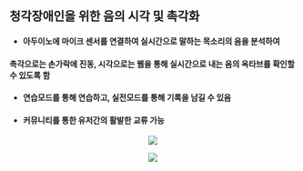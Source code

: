 ## 청각장애인을 위한 음의 시각 및 촉각화
* #### 아두이노에 마이크 센서를 연결하여 실시간으로 말하는 목소리의 음을 분석하여
#### 촉각으로는 손가락에 진동, 시각으로는 웹을 통해 실시간으로 내는 음의 옥타브를 확인할 수 있도록 함
* #### 연습모드를 통해 연습하고, 실전모드를 통해 기록을 남길 수 있음
* #### 커뮤니티를 통한 유저간의 활발한 교류 가능

<p align="center">
  <img src="https://user-images.githubusercontent.com/77053445/233032703-f864f547-f25a-4379-99c9-04467646a244.png">
</p>
<p align="center">
  <img src="https://user-images.githubusercontent.com/77053445/233032752-1e885cbe-e39f-476b-87d2-bc304704c708.png">
</p>
